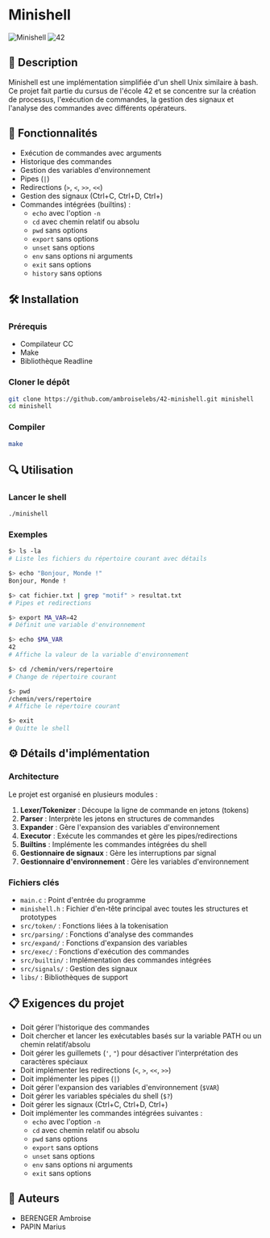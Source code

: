 # Minishell

![Minishell](https://img.shields.io/badge/Shell-Minishell-red)
![42](https://img.shields.io/badge/42-Project-brightgreen)

## 📝 Description

Minishell est une implémentation simplifiée d'un shell Unix similaire à bash. Ce projet fait partie du cursus de l'école 42 et se concentre sur la création de processus, l'exécution de commandes, la gestion des signaux et l'analyse des commandes avec différents opérateurs.

## 🚀 Fonctionnalités

- Exécution de commandes avec arguments
- Historique des commandes
- Gestion des variables d'environnement
- Pipes (`|`)
- Redirections (`>`, `<`, `>>`, `<<`)
- Gestion des signaux (Ctrl+C, Ctrl+D, Ctrl+\)
- Commandes intégrées (builtins) :
  - `echo` avec l'option `-n`
  - `cd` avec chemin relatif ou absolu
  - `pwd` sans options
  - `export` sans options
  - `unset` sans options
  - `env` sans options ni arguments
  - `exit` sans options
  - `history` sans options

## 🛠️ Installation

### Prérequis

- Compilateur CC
- Make
- Bibliothèque Readline

### Cloner le dépôt

```bash
git clone https://github.com/ambroiselebs/42-minishell.git minishell
cd minishell
```

### Compiler

```bash
make
```

## 🔍 Utilisation

### Lancer le shell

```bash
./minishell
```

### Exemples

```bash
$> ls -la
# Liste les fichiers du répertoire courant avec détails

$> echo "Bonjour, Monde !"
Bonjour, Monde !

$> cat fichier.txt | grep "motif" > resultat.txt
# Pipes et redirections

$> export MA_VAR=42
# Définit une variable d'environnement

$> echo $MA_VAR
42
# Affiche la valeur de la variable d'environnement

$> cd /chemin/vers/repertoire
# Change de répertoire courant

$> pwd
/chemin/vers/repertoire
# Affiche le répertoire courant

$> exit
# Quitte le shell
```

## ⚙️ Détails d'implémentation

### Architecture

Le projet est organisé en plusieurs modules :

1. **Lexer/Tokenizer** : Découpe la ligne de commande en jetons (tokens)
2. **Parser** : Interprète les jetons en structures de commandes
3. **Expander** : Gère l'expansion des variables d'environnement
4. **Executor** : Exécute les commandes et gère les pipes/redirections
5. **Builtins** : Implémente les commandes intégrées du shell
6. **Gestionnaire de signaux** : Gère les interruptions par signal
7. **Gestionnaire d'environnement** : Gère les variables d'environnement

### Fichiers clés

- `main.c` : Point d'entrée du programme
- `minishell.h` : Fichier d'en-tête principal avec toutes les structures et prototypes
- `src/token/` : Fonctions liées à la tokenisation
- `src/parsing/` : Fonctions d'analyse des commandes
- `src/expand/` : Fonctions d'expansion des variables
- `src/exec/` : Fonctions d'exécution des commandes
- `src/builtin/` : Implémentation des commandes intégrées
- `src/signals/` : Gestion des signaux
- `libs/` : Bibliothèques de support

## 📋 Exigences du projet

- Doit gérer l'historique des commandes
- Doit chercher et lancer les exécutables basés sur la variable PATH ou un chemin relatif/absolu
- Doit gérer les guillemets (`'`, `"`) pour désactiver l'interprétation des caractères spéciaux
- Doit implémenter les redirections (`<`, `>`, `<<`, `>>`)
- Doit implémenter les pipes (`|`)
- Doit gérer l'expansion des variables d'environnement (`$VAR`)
- Doit gérer les variables spéciales du shell (`$?`)
- Doit gérer les signaux (Ctrl+C, Ctrl+D, Ctrl+\)
- Doit implémenter les commandes intégrées suivantes :
  - `echo` avec l'option `-n`
  - `cd` avec chemin relatif ou absolu
  - `pwd` sans options
  - `export` sans options
  - `unset` sans options
  - `env` sans options ni arguments
  - `exit` sans options

## 👥 Auteurs

- BERENGER Ambroise
- PAPIN Marius
